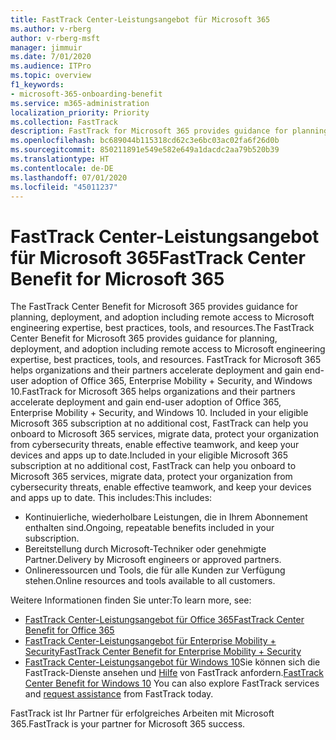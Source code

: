 ```yaml
---
title: FastTrack Center-Leistungsangebot für Microsoft 365
ms.author: v-rberg
author: v-rberg-msft
manager: jimmuir
ms.date: 7/01/2020
ms.audience: ITPro
ms.topic: overview
f1_keywords:
- microsoft-365-onboarding-benefit
ms.service: m365-administration
localization_priority: Priority
ms.collection: FastTrack
description: FastTrack for Microsoft 365 provides guidance for planning, deployment and adoption including remote access to Microsoft engineering expertise, best practices, tools, and resources. FastTrack for Microsoft 365 helps organizations and their partners accelerate deployment and gain end-user adoption of Office 365, Windows 10, and Enterprise Mobility + Security.
ms.openlocfilehash: bc689044b115318cd62c3e6bc03ac02fa6f26d0b
ms.sourcegitcommit: 850211891e549e582e649a1dacdc2aa79b520b39
ms.translationtype: HT
ms.contentlocale: de-DE
ms.lasthandoff: 07/01/2020
ms.locfileid: "45011237"
---
```

# <a name="fasttrack-center-benefit-for-microsoft-365"></a><span data-ttu-id="2da61-104">FastTrack Center-Leistungsangebot für Microsoft 365</span><span class="sxs-lookup"><span data-stu-id="2da61-104">FastTrack Center Benefit for Microsoft 365</span></span>

<span data-ttu-id="2da61-105">The FastTrack Center Benefit for Microsoft 365 provides guidance for planning, deployment, and adoption including remote access to Microsoft engineering expertise, best practices, tools, and resources.</span><span class="sxs-lookup"><span data-stu-id="2da61-105">The FastTrack Center Benefit for Microsoft 365 provides guidance for planning, deployment, and adoption including remote access to Microsoft engineering expertise, best practices, tools, and resources.</span></span> <span data-ttu-id="2da61-106">FastTrack for Microsoft 365 helps organizations and their partners accelerate deployment and gain end-user adoption of Office 365, Enterprise Mobility + Security, and Windows 10.</span><span class="sxs-lookup"><span data-stu-id="2da61-106">FastTrack for Microsoft 365 helps organizations and their partners accelerate deployment and gain end-user adoption of Office 365, Enterprise Mobility + Security, and Windows 10.</span></span> <span data-ttu-id="2da61-107">Included in your eligible Microsoft 365 subscription at no additional cost, FastTrack can help you onboard to Microsoft 365 services, migrate data, protect your organization from cybersecurity threats, enable effective teamwork, and keep your devices and apps up to date.</span><span class="sxs-lookup"><span data-stu-id="2da61-107">Included in your eligible Microsoft 365 subscription at no additional cost, FastTrack can help you onboard to Microsoft 365 services, migrate data, protect your organization from cybersecurity threats, enable effective teamwork, and keep your devices and apps up to date.</span></span> <span data-ttu-id="2da61-108">This includes:</span><span class="sxs-lookup"><span data-stu-id="2da61-108">This includes:</span></span>

- <span data-ttu-id="2da61-109">Kontinuierliche, wiederholbare Leistungen, die in Ihrem Abonnement enthalten sind.</span><span class="sxs-lookup"><span data-stu-id="2da61-109">Ongoing, repeatable benefits included in your subscription.</span></span>
- <span data-ttu-id="2da61-110">Bereitstellung durch Microsoft-Techniker oder genehmigte Partner.</span><span class="sxs-lookup"><span data-stu-id="2da61-110">Delivery by Microsoft engineers or approved partners.</span></span>
- <span data-ttu-id="2da61-111">Onlineressourcen und Tools, die für alle Kunden zur Verfügung stehen.</span><span class="sxs-lookup"><span data-stu-id="2da61-111">Online resources and tools available to all customers.</span></span>
  
<span data-ttu-id="2da61-112">Weitere Informationen finden Sie unter:</span><span class="sxs-lookup"><span data-stu-id="2da61-112">To learn more, see:</span></span>

- [<span data-ttu-id="2da61-113">FastTrack Center-Leistungsangebot für Office 365</span><span class="sxs-lookup"><span data-stu-id="2da61-113">FastTrack Center Benefit for Office 365</span></span>](O365-fasttrack-benefit-for-office-365.md) 
- [<span data-ttu-id="2da61-114">FastTrack Center-Leistungsangebot für Enterprise Mobility + Security</span><span class="sxs-lookup"><span data-stu-id="2da61-114">FastTrack Center Benefit for Enterprise Mobility + Security</span></span>](EMS-fasttrack-benefit-for-EMS.md)
- <span data-ttu-id="2da61-115">[FastTrack Center-Leistungsangebot für Windows 10](Win-10-fasttrack-benefit-for-Windows-10.md)Sie können sich die FastTrack-Dienste ansehen und [Hilfe](https://go.microsoft.com/fwlink/p/?LinkId=2003903) von FastTrack anfordern.</span><span class="sxs-lookup"><span data-stu-id="2da61-115">[FastTrack Center Benefit for Windows 10](Win-10-fasttrack-benefit-for-Windows-10.md) You can also explore FastTrack services and [request assistance](https://go.microsoft.com/fwlink/p/?LinkId=2003903) from FastTrack today.</span></span>

<span data-ttu-id="2da61-116">FastTrack ist Ihr Partner für erfolgreiches Arbeiten mit Microsoft 365.</span><span class="sxs-lookup"><span data-stu-id="2da61-116">FastTrack is your partner for Microsoft 365 success.</span></span>
  